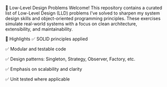 🧱 Low-Level Design Problems
Welcome! This repository contains a curated list of Low-Level Design (LLD) problems I've solved to sharpen my system design skills and object-oriented programming principles. These exercises simulate real-world systems with a focus on clean architecture, extensibility, and maintainability.

📌 Highlights
✅ SOLID principles applied

✅ Modular and testable code

✅ Design patterns: Singleton, Strategy, Observer, Factory, etc.

✅ Emphasis on scalability and clarity

✅ Unit tested where applicable

